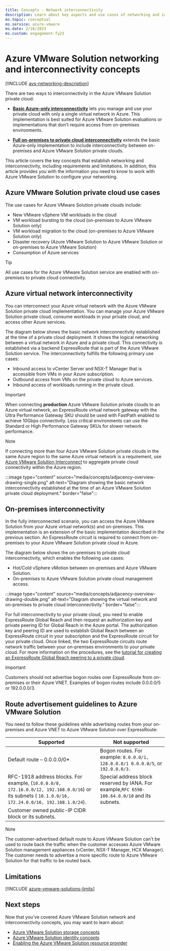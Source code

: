 ```yaml
---
title: Concepts - Network interconnectivity
description: Learn about key aspects and use cases of networking and interconnectivity in Azure VMware Solution.
ms.topic: conceptual
ms.service: azure-vmware
ms.date: 2/16/2023
ms.custom: engagement-fy23
---
```


# Azure VMware Solution networking and interconnectivity concepts

[!INCLUDE [avs-networking-description](includes/azure-vmware-solution-networking-description.md)]

There are two ways to interconnectivity in the Azure VMware Solution private cloud:

- [**Basic Azure-only interconnectivity**](#azure-virtual-network-interconnectivity) lets you manage and use your private cloud with only a single virtual network in Azure. This implementation is best suited for Azure VMware Solution evaluations or implementations that don't require access from on-premises environments.

- [**Full on-premises to private cloud interconnectivity**](#on-premises-interconnectivity) extends the basic Azure-only implementation to include interconnectivity between on-premises and Azure VMware Solution private clouds.
 
This article covers the key concepts that establish networking and interconnectivity, including requirements and limitations. In addition, this article provides you with the information you need to know to work with Azure VMware Solution to configure your networking.

## Azure VMware Solution private cloud use cases

The use cases for Azure VMware Solution private clouds include:
- New VMware vSphere VM workloads in the cloud
- VM workload bursting to the cloud (on-premises to Azure VMware Solution only)
- VM workload migration to the cloud (on-premises to Azure VMware Solution only)
- Disaster recovery (Azure VMware Solution to Azure VMware Solution or on-premises to Azure VMware Solution)
- Consumption of Azure services

> [!TIP]
> All use cases for the Azure VMware Solution service are enabled with on-premises to private cloud connectivity.

## Azure virtual network interconnectivity

You can interconnect your Azure virtual network with the Azure VMware Solution private cloud implementation. You can manage your Azure VMware Solution private cloud, consume workloads in your private cloud, and access other Azure services.

The diagram below shows the basic network interconnectivity established at the time of a private cloud deployment. It shows the logical networking between a virtual network in Azure and a private cloud. This connectivity is established via a backend ExpressRoute that is part of the Azure VMware Solution service. The interconnectivity fulfills the following primary use cases:

- Inbound access to vCenter Server and NSX-T Manager that is accessible from VMs in your Azure subscription.
- Outbound access from VMs on the private cloud to Azure services.
- Inbound access of workloads running in the private cloud.

> [!IMPORTANT]
> When connecting **production** Azure VMware Solution private clouds to an Azure virtual network, an ExpressRoute virtual network gateway with the Ultra Performance Gateway SKU should be used with FastPath enabled to achieve 10Gbps connectivity. Less critical environments can use the Standard or High Performance Gateway SKUs for slower network performance.

> [!NOTE]
> If connecting more than four Azure VMware Solution private clouds in the same Azure region to the same Azure virtual network is a requirement, use [Azure VMware Solution Interconnect](connect-multiple-private-clouds-same-region.md) to aggregate private cloud connectivity within the Azure region.

:::image type="content" source="media/concepts/adjacency-overview-drawing-single.png" alt-text="Diagram showing the basic network interconnectivity established at the time of an Azure VMware Solution private cloud deployment." border="false":::

## On-premises interconnectivity

In the fully interconnected scenario, you can access the Azure VMware Solution from your Azure virtual network(s) and on-premises. This implementation is an extension of the basic implementation described in the previous section. An ExpressRoute circuit is required to connect from on-premises to your Azure VMware Solution private cloud in Azure.

The diagram below shows the on-premises to private cloud interconnectivity, which enables the following use cases:

- Hot/Cold vSphere vMotion between on-premises and Azure VMware Solution.
- On-premises to Azure VMware Solution private cloud management access.

:::image type="content" source="media/concepts/adjacency-overview-drawing-double.png" alt-text="Diagram showing the virtual network and on-premises to private cloud interconnectivity." border="false":::

For full interconnectivity to your private cloud, you need to enable ExpressRoute Global Reach and then request an authorization key and private peering ID for Global Reach in the Azure portal. The authorization key and peering ID are used to establish Global Reach between an ExpressRoute circuit in your subscription and the ExpressRoute circuit for your private cloud. Once linked, the two ExpressRoute circuits route network traffic between your on-premises environments to your private cloud. For more information on the procedures, see the [tutorial for creating an ExpressRoute Global Reach peering to a private cloud](tutorial-expressroute-global-reach-private-cloud.md).

> [!IMPORTANT]
> Customers should not advertise bogon routes over ExpressRoute from on-premises or their Azure VNET.  Examples of bogon routes include 0.0.0.0/5 or 192.0.0.0/3.


## Route advertisement guidelines to Azure VMware Solution
 You need to follow these guidelines while advertising routes from your on-premises and Azure VNET to Azure VMware Solution over ExpressRoute:

| **Supported** |**Not supported**|
| ---------------| ---------------|
| Default route – 0.0.0.0/0*| Bogon routes. For example: ``0.0.0.0/1, 128.0.0.0/1 0.0.0.0/5``, or ``192.0.0.0/3.``|
|RFC-1918 address blocks. For example, (``10.0.0.0/8, 172.16.0.0/12, 192.168.0.0/16``) or its subnets ( ``10.1.0.0/16, 172.24.0.0/16, 192.168.1.0/24``).| Special address block reserved by IANA. For example,``RFC 6598-100.64.0.0/10`` and its subnets. |
|Customer owned public-IP CIDR block or its subnets.||

> [!NOTE]
> The customer-advertised default route to Azure VMware Solution can't be used to route back the traffic when the customer accesses Azure VMware Solution management appliances (vCenter, NSX-T Manager, HCX Manager). The customer needs to advertise a more specific route to Azure VMware Solution for that traffic to be routed back.


## Limitations
[!INCLUDE [azure-vmware-solutions-limits](includes/azure-vmware-solutions-limits.md)]

## Next steps 

Now that you've covered Azure VMware Solution network and interconnectivity concepts, you may want to learn about:

- [Azure VMware Solution storage concepts](concepts-storage.md)
- [Azure VMware Solution identity concepts](concepts-identity.md)
- [Enabling the Azure VMware Solution resource provider](deploy-azure-vmware-solution.md#register-the-microsoftavs-resource-provider)

<!-- LINKS - external -->
[enable Global Reach]: ../expressroute/expressroute-howto-set-global-reach.md

<!-- LINKS - internal -->
[concepts-upgrades]: ./concepts-private-clouds-clusters#host-maintenance-and-lifecycle-management
[concepts-storage]: ./concepts-storage.md
